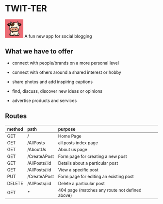 # TWIT-TER

<img src='./frontend/public/LOGO.png' alt='logo pic' width=60px>
A fun new app for social blogging

## What we have to offer

- connect with people/brands on a more personal level

* connect with others around a shared interest or hobby

- share photos and add inspiring captions

* find, discuss, discover new ideas or opinions

- advertise products and services

## Routes

| method | path          | purpose                                        |
| :----- | :------------ | :--------------------------------------------- |
| GET    | /             | Home Page                                      |
| GET    | /AllPosts     | all posts index page                           |
| GET    | /AboutUs      | About us page                                  |
| GET    | /CreateAPost  | Form page for creating a new post              |
| GET    | /AllPosts/:id | Details about a particular post                |
| GET    | /AllPosts/:id | View a specific post                           |
| PUT    | /CreateAPost  | Form page for editing an existing post         |
| DELETE | /AllPosts/:id | Delete a particular post                       |
| GET    | \*            | 404 page (matches any route not defined above) |

